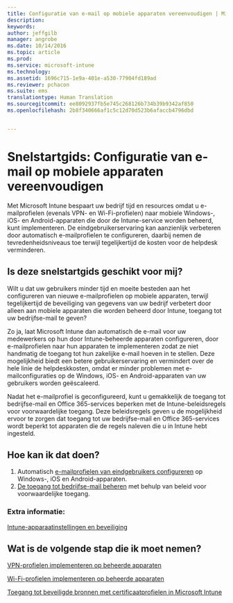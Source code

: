```yaml
---
title: Configuratie van e-mail op mobiele apparaten vereenvoudigen | Microsoft Intune
description: 
keywords: 
author: jeffgilb
manager: angrobe
ms.date: 10/14/2016
ms.topic: article
ms.prod: 
ms.service: microsoft-intune
ms.technology: 
ms.assetid: 1696c715-1e9a-401e-a530-77904fd189ad
ms.reviewer: pchacon
ms.suite: ems
translationtype: Human Translation
ms.sourcegitcommit: ee8092937fb5e745c268126b734b39b9342af850
ms.openlocfilehash: 2b8f340666af1c5c12d70d523b6afaccb4796dbd


---
```


# Snelstartgids: Configuratie van e-mail op mobiele apparaten vereenvoudigen
Met Microsoft Intune bespaart uw bedrijf tijd en resources omdat u e-mailprofielen (evenals VPN- en Wi-Fi-profielen) naar mobiele Windows-, iOS- en Android-apparaten die door de Intune-service worden beheerd, kunt implementeren. De eindgebruikerservaring kan aanzienlijk verbeteren door automatisch e-mailprofielen te configureren, daarbij nemen de tevredenheidsniveaus toe terwijl tegelijkertijd de kosten voor de helpdesk verminderen.

## Is deze snelstartgids geschikt voor mij?
Wilt u dat uw gebruikers minder tijd en moeite besteden aan het configureren van nieuwe e-mailprofielen op mobiele apparaten, terwijl tegelijkertijd de beveiliging van gegevens van uw bedrijf verbetert door alleen aan mobiele apparaten die worden beheerd door Intune, toegang tot uw bedrijfse-mail te geven?

Zo ja, laat Microsoft Intune dan automatisch de e-mail voor uw medewerkers op hun door Intune-beheerde apparaten configureren, door e-mailprofielen naar hun apparaten te implementeren zodat ze niet handmatig de toegang tot hun zakelijke e-mail hoeven in te stellen. Deze mogelijkheid biedt een betere gebruikerservaring en vermindert over de hele linie de helpdeskkosten, omdat er minder problemen met e-mailconfiguraties op de Windows, iOS- en Android-apparaten van uw gebruikers worden geëscaleerd.

Nadat het e-mailprofiel is geconfigureerd, kunt u gemakkelijk de toegang tot bedrijfse-mail en Office 365-services beperken met de Intune-beleidsregels voor voorwaardelijke toegang. Deze beleidsregels geven u de mogelijkheid ervoor te zorgen dat toegang tot uw bedrijfse-mail en Office 365-services wordt beperkt tot apparaten die de regels naleven die u in Intune hebt ingesteld.

## Hoe kan ik dat doen?
1.  Automatisch [ e-mailprofielen van eindgebruikers configureren](/intune/deploy-use/configure-access-to-corporate-email-using-email-profiles-with-microsoft-intune) op Windows-, iOS en Android-apparaten.
2.  [De toegang tot bedrijfse-mail beheren](/intune/deploy-use/restrict-access-to-email-and-o365-services-with-microsoft-intune) met behulp van beleid voor voorwaardelijke toegang.


### Extra informatie:
[Intune-apparaatinstellingen en beveiliging](/intune/deploy-use/manage-settings-and-features-on-your-devices-with-microsoft-intune-policies)

## Wat is de volgende stap die ik moet nemen?
[VPN-profielen implementeren op beheerde apparaten](/intune/deploy-use/vpn-connections-in-microsoft-intune)

[Wi-Fi-profielen implementeren op beheerde apparaten](/intune/deploy-use/wi-fi-connections-in-microsoft-intune)

[Toegang tot beveiligde bronnen met certificaatprofielen in Microsoft Intune](/intune/deploy-use/secure-resource-access-with-certificate-profiles)



<!--HONumber=Oct16_HO3-->


